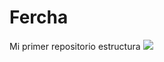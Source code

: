# Fercha
Mi primer repositorio
estructura 
<img src="https://www.diariodenavarra.es/uploads/2021/02/18/60ae5c9db9f42.jpeg">
